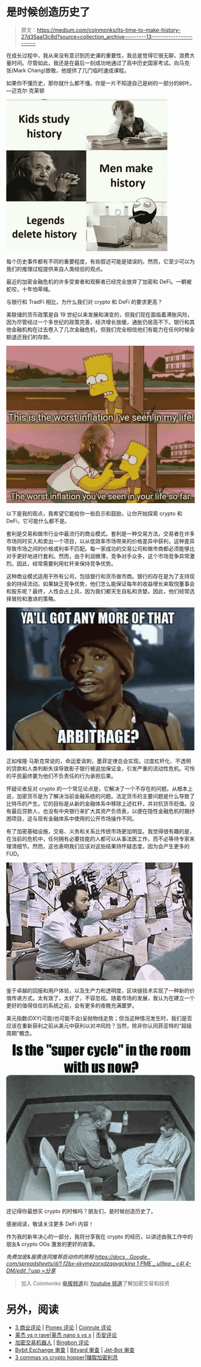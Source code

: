 # 是时候创造历史了

> 原文：<https://medium.com/coinmonks/its-time-to-make-history-27d35aa13c8d?source=collection_archive---------13----------------------->

在成长过程中，我从来没有意识到历史课的重要性，我总是觉得它很无聊，浪费大量时间。尽管如此，我还是在最后一刻成功地通过了高中历史国家考试。向马克·张(Mark Chang)致敬，他提供了几门临时速成课程。

如果你不懂历史，那你就什么都不懂。你是一片不知道自己是树的一部分的树叶。—迈克尔·克莱顿

![](img/56211a502ddd3696f8f014a237e3046b.png)

每个历史事件都有不同的重要程度，有些叙述可能是错误的。然而，它至少可以为我们的推理过程提供来自人类经验的观点。

最近的加密金融危机的许多受害者和观察者已经完全放弃了加密和 DeFi。一朝被蛇咬，十年怕草绳。

与银行和 TradFi 相比，为什么我们对 crypto 和 DeFi 的要求更高？

美联储的货币政策是自 19 世纪以来发展和演变的，但我们现在面临着滞胀风险，因为尽管经过一个多世纪的政策完善，经济增长放缓，通胀仍居高不下。银行和其他金融机构在过去卷入了几次金融危机，但我们完全相信他们有能力在任何时候全额退还我们的存款。

![](img/2621e6e3f0943902bd58949d525ff307.png)

以下是我的观点，我希望它能给你一些启示和鼓励，让你开始探索 crypto 和 DeFi，它可能什么都不是。

套利是交易和做市行业中最流行的商业模式。套利是一种交易方法，交易者在许多市场同时买入和卖出一个项目，以从低效率市场带来的价格差异中获利，这种差异导致市场之间的价格或利率不匹配。每一家成功的交易公司和做市商都必须能够比对手更好地进行套利。然而，由于利润微薄，竞争对手众多，这个市场竞争异常激烈。因此，经常需要利用杠杆来保持竞争优势。

这种商业模式适用于所有公司，包括银行和货币做市商。银行的存在是为了支持现金的持续流动。如果缺乏竞争优势，他们怎么能保证每年的收益增长来取悦董事会和股东呢？最终，人性会占上风，因为我们都天生自私和贪婪。因此，他们经常选择冒险和激进的策略。

![](img/4e9f2419e597f1dcca9543ddc9982077.png)

正如埃隆·马斯克常说的，命运爱讽刺，墨菲定律总会实现。过度杠杆化、不透明的贷款和人类判断失误导致影子银行被追加保证金，引发严重的流动性危机。可怜的平民最终要为他们不负责任的行为承担后果。

怀疑论者反对 crypto 的一个常见论点是，它解决了一个不存在的问题。从根本上说，加密货币是为了解决当前金融系统的问题。法定货币的主要问题是什么导致了比特币的产生。它的目标是从新的金融体系中移除上述杠杆，并对抗货币贬值。没有最后贷款人，也没有中央银行来扩大其资产负债表，以便在隐性金融危机时期纾困项目，这与现有金融体系中使用的公开市场操作不同。

有了加密基础设施，交易、义务和关系比传统市场更加明显。我觉得很有趣的是，在当前的危机中，任何拥有必要技能的人都可以从事法医工作，而不必等待专家来理清细节。然而，这也表明我们应该对这些结果持怀疑态度，因为会产生更多的 FUD。

![](img/96b2e231d73d825343bb64718d68b93e.png)

鉴于卓越的回报和用户体验，以及生产力和透明度，区块链技术实现了一种新的价值传递方式。太有效了，太好了，不容忽视。随着市场的发展，我认为在建立一个更好的值得信任的系统之前，会有更多的夜晚充满噩梦。

美元指数(DXY)可能(也可能不会)呈抛物线走势；但当这种情况发生时，我们是否应该在重新获利之前从美元中获利以对冲风险？当然，除非你认同菲亚特的“超级周期”概念。

![](img/a6eabb1263331cb3862251bb153fdc78.png)

还记得你最想买 crypto 的时候吗？朋友们，是时候创造历史了。

感谢阅读，敬请关注更多 DeFi 内容！

作为我的新年决心的一部分，我将分享我在 crypto 的经历，以讲述由我工作中的朋友& crypto OGs 激发的更好的故事。

*免费加密&股票连同推荐启动你的旅程:*[*https://docs . Google . com/spreadsheets/d/1 f2bx-xkvmezorxdzqavgckina 1 PME _ uI9pa _ c4l 4-DM/edit？usp =分享*](https://docs.google.com/spreadsheets/d/1f2bX-xKvmEzOrxDZqAvgCkIna1pmE_uI9pa_C4l4-DM/edit?usp=sharing)

> 加入 Coinmonks [电报频道](https://t.me/coincodecap)和 [Youtube 频道](https://www.youtube.com/c/coinmonks/videos)了解加密交易和投资

# 另外，阅读

*   [3 商业评论](/coinmonks/3commas-review-an-excellent-crypto-trading-bot-2020-1313a58bec92) | [Pionex 评论](https://coincodecap.com/pionex-review-exchange-with-crypto-trading-bot) | [Coinrule 评论](/coinmonks/coinrule-review-2021-a-beginner-friendly-crypto-trading-bot-daf0504848ba)
*   [莱杰 vs n rave](/coinmonks/ledger-vs-ngrave-zero-7e40f0c1d694)|[莱杰 nano s vs x](/coinmonks/ledger-nano-s-vs-x-battery-hardware-price-storage-59a6663fe3b0) | [币安评论](/coinmonks/binance-review-ee10d3bf3b6e)
*   [加密交易机器人](/coinmonks/crypto-trading-bot-c2ffce8acb2a) | [Bingbon 评论](https://coincodecap.com/bingbon-review)
*   [Bybit Exchange 审查](/coinmonks/bybit-exchange-review-dbd570019b71) | [Bityard 审查](https://coincodecap.com/bityard-reivew) | [Jet-Bot 审查](https://coincodecap.com/jet-bot-review)
*   [3 commas vs crypto hopper](/coinmonks/3commas-vs-pionex-vs-cryptohopper-best-crypto-bot-6a98d2baa203)|[赚取加密利息](/coinmonks/earn-crypto-interest-b10b810fdda3)